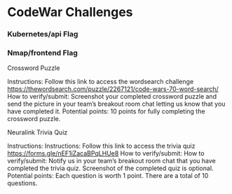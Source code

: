 # CodeWar Challenges

### Kubernetes/api Flag


### Nmap/frontend Flag

Crossword Puzzle 

Instructions: Follow this link to access the wordsearch challenge https://thewordsearch.com/puzzle/2267121/code-wars-70-word-search/ 
How to verify/submit: Screenshot your completed crossword puzzle and send the picture in your team’s breakout room chat letting us know that you have completed it.
Potential points: 10 points for fully completing the crossword puzzle. 

Neuralink Trivia Quiz 

Instructions: Instructions: Follow this link to access the trivia quiz https://forms.gle/nEF1iZacaBPqLHUe8 
How to verify/submit: How to verify/submit: Notify us in your team’s breakout room chat that you have completed the trivia quiz. Screenshot of the completed quiz is optional. 
Potential points: Each question is worth 1 point. There are a total of 10 questions. 
